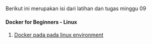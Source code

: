 Berikut ini merupakan isi dari latihan dan tugas minggu 09
#### Docker for Beginners - Linux
1.  [Docker pada pada linux environment](dockerlinux.md)